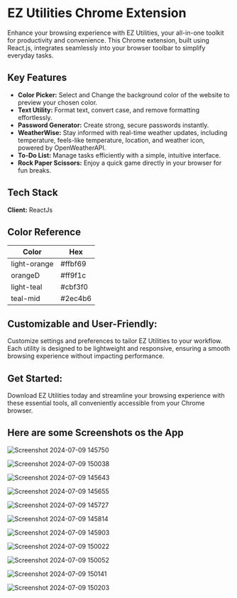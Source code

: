 
# EZ Utilities Chrome Extension

Enhance your browsing experience with EZ Utilities, your all-in-one toolkit for productivity and convenience. This Chrome extension, built using React.js, integrates seamlessly into your browser toolbar to simplify everyday tasks.




## Key Features

- **Color Picker:** Select and Change the background color of the website to preview your chosen color.
- **Text Utility:** Format text, convert case, and remove formatting effortlessly.
- **Password Generator:** Create strong, secure passwords instantly.
- **WeatherWise:** Stay informed with real-time weather updates, including temperature, feels-like temperature, location, and weather icon, powered by OpenWeatherAPI.
- **To-Do List:** Manage tasks efficiently with a simple, intuitive interface.
- **Rock Paper Scissors:** Enjoy a quick game directly in your browser for fun breaks.

## Tech Stack

**Client:** ReactJs


## Color Reference

| Color             | Hex                                                                |
| ----------------- | ------------------------------------------------------------------ |
| light-orange | #ffbf69 |
| orangeD | #ff9f1c |
| light-teal | #cbf3f0 |
| teal-mid | #2ec4b6 |

## Customizable and User-Friendly:

Customize settings and preferences to tailor EZ Utilities to your workflow. Each utility is designed to be lightweight and responsive, ensuring a smooth browsing experience without impacting performance.

## Get Started:

Download EZ Utilities today and streamline your browsing experience with these essential tools, all conveniently accessible from your Chrome browser.


## Here are some Screenshots os the App
![Screenshot 2024-07-09 145750](https://github.com/gayatrik26/EZ-Utilities/assets/127473669/3f8785a6-63fd-4ccf-b293-8ad4e6e6b76d)


![Screenshot 2024-07-09 150038](https://github.com/gayatrik26/EZ-Utilities/assets/127473669/5c9fe4e0-8879-4fb0-9054-a310edca0924)


![Screenshot 2024-07-09 145643](https://github.com/gayatrik26/EZ-Utilities/assets/127473669/e69e8d26-7fab-495a-ad46-f50b8736a16c)


![Screenshot 2024-07-09 145655](https://github.com/gayatrik26/EZ-Utilities/assets/127473669/9699a1ec-968f-4a03-86f0-dd37b86779b0)


![Screenshot 2024-07-09 145727](https://github.com/gayatrik26/EZ-Utilities/assets/127473669/eb705edd-123e-46d0-baab-9f0b53ed058b)


![Screenshot 2024-07-09 145814](https://github.com/gayatrik26/EZ-Utilities/assets/127473669/7612654c-74c2-40ea-8a41-dbec35418203)


![Screenshot 2024-07-09 145903](https://github.com/gayatrik26/EZ-Utilities/assets/127473669/7303348d-2758-4550-9ff6-074ec9b47149)


![Screenshot 2024-07-09 150022](https://github.com/gayatrik26/EZ-Utilities/assets/127473669/dfd2dbfd-17c4-4513-b797-cb03e372872c)


![Screenshot 2024-07-09 150052](https://github.com/gayatrik26/EZ-Utilities/assets/127473669/f70dd4c2-1b43-4e18-91db-6a35d036b54a)


![Screenshot 2024-07-09 150141](https://github.com/gayatrik26/EZ-Utilities/assets/127473669/0a96c255-ec09-425d-ad2c-278e80471b66)


![Screenshot 2024-07-09 150203](https://github.com/gayatrik26/EZ-Utilities/assets/127473669/eeb8be33-ba38-4af2-b540-e2a0dbe53e8c)
